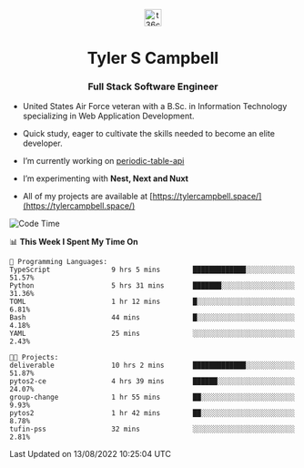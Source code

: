 <p align="center">
<a href="https://www.linkedin.com/in/t36campbell" target="blank"><img align="center" src="https://ik.imagekit.io/t36campbell/Portfolio/linkedin.png.original_m8bbGgPh6.png" alt="t36campbell" height="30" width="30" /></a>
</p>
<h1 align="center">Tyler S Campbell</h1>
<h3 align="center">Full Stack Software Engineer</h3>

* United States Air Force veteran with a B.Sc. in Information Technology specializing in Web Application Development. 

* Quick study, eager to cultivate the skills needed to become an elite developer.

* I’m currently working on [periodic-table-api](https://github.com/t36campbell/periodic-table-api)

* I’m experimenting with **Nest, Next and Nuxt**

* All of my projects are available at [https://tylercampbell.space/](https://tylercampbell.space/)

<!--START_SECTION:waka-->
![Code Time](http://img.shields.io/badge/Code%20Time-1%2C734%20hrs%2030%20mins-blue)

📊 **This Week I Spent My Time On** 

```text
💬 Programming Languages: 
TypeScript               9 hrs 5 mins        █████████████░░░░░░░░░░░░   51.57% 
Python                   5 hrs 31 mins       ███████░░░░░░░░░░░░░░░░░░   31.36% 
TOML                     1 hr 12 mins        █░░░░░░░░░░░░░░░░░░░░░░░░   6.81% 
Bash                     44 mins             █░░░░░░░░░░░░░░░░░░░░░░░░   4.18% 
YAML                     25 mins             ░░░░░░░░░░░░░░░░░░░░░░░░░   2.43%

🐱‍💻 Projects: 
deliverable              10 hrs 2 mins       █████████████░░░░░░░░░░░░   51.87% 
pytos2-ce                4 hrs 39 mins       ██████░░░░░░░░░░░░░░░░░░░   24.07% 
group-change             1 hr 55 mins        ██░░░░░░░░░░░░░░░░░░░░░░░   9.93% 
pytos2                   1 hr 42 mins        ██░░░░░░░░░░░░░░░░░░░░░░░   8.78% 
tufin-pss                32 mins             ░░░░░░░░░░░░░░░░░░░░░░░░░   2.81%

```


 Last Updated on 13/08/2022 10:25:04 UTC
<!--END_SECTION:waka-->
